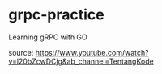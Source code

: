 # grpc-practice
Learning gRPC with GO

source: https://www.youtube.com/watch?v=l20bZcwDCjg&ab_channel=TentangKode